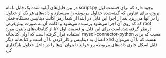 ﻿در بین فایل‌های آپلود شده یک فایل با نام script.py وجود دارد که برای قسمت اول پروژه برای عناوین که گفته‌شده جداول مربوطه را می‌سازد و داده‌های هر یک از جداول را در آنها می‌ریزد بعد از اجرا این فایل در ابتدا از شما رمز اکانت دیتابیس دستگاه فعلی که کد روی آن اجرا می‌شود پرسیده می‌شود و اکانت آن به صورت پیش‌فرض root درنظر گرفته‌شده‌است
برای این فایل و قسمت اول ۲تا از کتابخانه‌های پایتون مورد استفاده قرار گرفته است که اولی کتابخانه mysql-connector-python هست که برای اتصال به دیتابیس و کار کردن با آن است و کتابخانه دیگر xlrd هست که با آن می‌توان فایل اسکل حاوی داده‌های مربوطه رو خواند تا بتوان آن‌ها را در داخل جداول بارگذاری کرد

